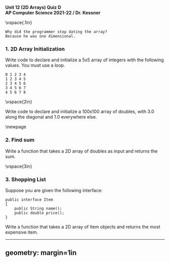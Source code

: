 __Unit 12 (2D Arrays) Quiz D__  
__AP Computer Science 2021-22 / Dr. Kessner__   

\vspace{.1in}

```
Why did the programmer stop dating the array?
Because he was one dimensional.
```

### 1. 2D Array Initialization

Write code to declare and initialize a 5x5 array of integers with the following
values.  You must use a loop.

```
0 1 2 3 4
1 2 3 4 5
2 3 4 5 6
3 4 5 6 7
4 5 6 7 8
```

\vspace{2in}

Write code to declare and initialize a 100x100 array of doubles, with 3.0 along
the diagonal and 1.0 everywhere else.

\newpage


### 2. Find sum

Write a function that takes a 2D array of doubles as input and returns the 
sum. 

\vspace{3in}


### 3. Shopping List

Suppose you are given the following interface:

```
public interface Item
{
    public String name();
    public double price();
}
```
Write a function that takes a 2D array of Item objects and returns the most
expensive item.



---
geometry: margin=1in
---


